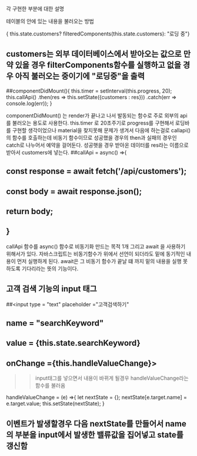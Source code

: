 
 각 구현한 부분에 대한 설명

 테이블의 안에 있는 내용을 불러오는 방법
 <tbody> { this.state.customers? filteredComponents(this.state.customers): "로딩 중"}    </tbody>

## customers는 외부 데이터베이스에서 받아오는 값으로 만약 있을 경우 filterComponents함수를 실행하고 없을 경우 아직 불러오는 중이기에 "로딩중"을 출력

 ##componentDidMount(){
    this.timer = setInterval(this.progress, 20);
    this.callApi()
      .then(res => this.setState({customers : res}))
      .catch(err => console.log(err));
  }

componentDidMount() 는 render가 끝나고 나서 발동되는 함수로 주로 외부의 api를 불러오는 용도로 사용한다. 
 this.timer 로 20초주기로 progress를 구현해서 로딩바를 구현할 생각이었으나 material을 찾지못해 문제가 생겨서 다음에 하는걸로
 callapi()의 함수를 호출하는데 비동기 함수이므로 성공했을 경우의 then과 실패의 경우인 catch로 나누어서 예약을 걸어둔다.
 성공햇을 경우 받아온 데이터를 res라는 이름으로 받아서 customers에 넣는다.
##callApi = async() =>{
##    const response = await fetch('/api/customers');
##    const body = await response.json();
##    return body;
##  }
callApi 함수를 async() 함수로 비동기화 만드는 목적 1개 그리고 await 을 사용하기 위해서가 있다.
 자바스크립트는 비동기함수가 위에서 선언이 되더라도 밑에 동기적인 내용이 먼저 실행하게 된다. await은 그 비동기 함수가 끝날 떄 까지 밑의 내용을 실행 못하도록 기다리라는 뜻의 기능이다.


## 고객 검색 기능의 input 태그
##<input type = "text" placeholder ="고객검색하기"
##          name = "searchKeyword"
##          value = {this.state.searchKeyword}
##          onChange ={this.handleValueChange}></input>
>> input태그를 넣으면서 내용이 바뀌게 될경우 handleValueChange라는 함수를 불러옴

 handleValueChange = (e) =>{
    let nextState = {};
    nextState[e.target.name] = e.target.value;
    this.setState(nextState);
  }
## 이벤트가 발생할경우 다음 nextState를 만들어서 name의 부분을 input에서 발생한 밸류값을 집어넣고 state를 갱신함